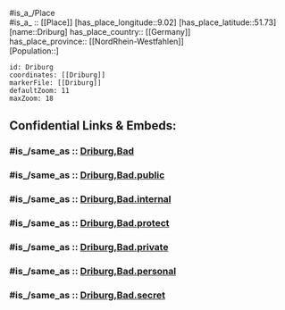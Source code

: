 ﻿---
confidential: public
isDeleted: false
location:
- 51.73
- 9.02
mapmarker: city
mapzoom:
- 7
- 12
SpocWebEntityId: 29883
tags:
- geo/City
type: City
---

#is_a_/Place  
#is_a_ :: [[Place]] 
[has_place_longitude::9.02] 
[has_place_latitude::51.73] 
[name::Driburg] 
has_place_country:: [[Germany]]  
has_place_province:: [[NordRhein-Westfahlen]]  
[Population::] 



```leaflet
id: Driburg
coordinates: [[Driburg]] 
markerFile: [[Driburg]] 
defaultZoom: 11 
maxZoom: 18
```


## Confidential Links & Embeds: 

### #is_/same_as :: [Driburg,Bad](/_Standards/Earth/Continent/Europe/Europe~Central/Germany/Germany~West/Nordrhein-Westfalen/counties~NW/Höxter/cities~Höxter/Driburg,Bad/Driburg,Bad.md) 

### #is_/same_as :: [Driburg,Bad.public](/_public/Earth/Continent/Europe/Europe~Central/Germany/Germany~West/Nordrhein-Westfalen/counties~NW/Höxter/cities~Höxter/Driburg,Bad/Driburg,Bad.public.md) 

### #is_/same_as :: [Driburg,Bad.internal](/_internal/Earth/Continent/Europe/Europe~Central/Germany/Germany~West/Nordrhein-Westfalen/counties~NW/Höxter/cities~Höxter/Driburg,Bad/Driburg,Bad.internal.md) 

### #is_/same_as :: [Driburg,Bad.protect](/_protect/Earth/Continent/Europe/Europe~Central/Germany/Germany~West/Nordrhein-Westfalen/counties~NW/Höxter/cities~Höxter/Driburg,Bad/Driburg,Bad.protect.md) 

### #is_/same_as :: [Driburg,Bad.private](/_private/Earth/Continent/Europe/Europe~Central/Germany/Germany~West/Nordrhein-Westfalen/counties~NW/Höxter/cities~Höxter/Driburg,Bad/Driburg,Bad.private.md) 

### #is_/same_as :: [Driburg,Bad.personal](/_personal/Earth/Continent/Europe/Europe~Central/Germany/Germany~West/Nordrhein-Westfalen/counties~NW/Höxter/cities~Höxter/Driburg,Bad/Driburg,Bad.personal.md) 

### #is_/same_as :: [Driburg,Bad.secret](/_secret/Earth/Continent/Europe/Europe~Central/Germany/Germany~West/Nordrhein-Westfalen/counties~NW/Höxter/cities~Höxter/Driburg,Bad/Driburg,Bad.secret.md)

